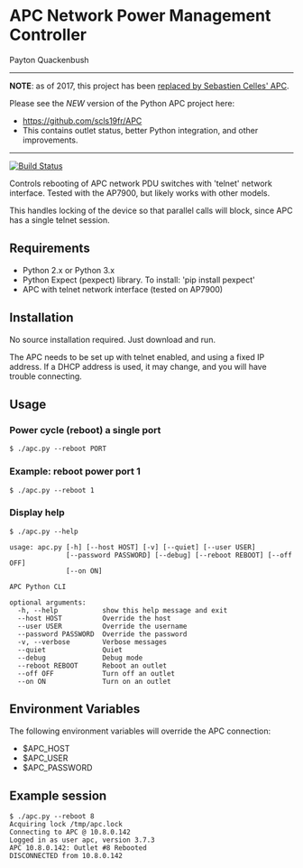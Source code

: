 APC Network Power Management Controller
=======================================

Payton Quackenbush

---

**NOTE**: as of 2017, this project has been [replaced by Sebastien Celles' APC](https://github.com/scls19fr/APC).  

Please see the _NEW_ version of the Python APC project here:  
- https://github.com/scls19fr/APC
- This contains outlet status, better Python integration, and other improvements.

---

[![Build Status](https://travis-ci.org/quackenbush/APC.svg?branch=master)](https://travis-ci.org/quackenbush/APC)

Controls rebooting of APC network PDU switches with 'telnet' network interface.
Tested with the AP7900, but likely works with other models.

This handles locking of the device so that parallel calls will block, since
APC has a single telnet session.

Requirements
------------

- Python 2.x or Python 3.x
- Python Expect (pexpect) library.  To install: 'pip install pexpect'
- APC with telnet network interface (tested on AP7900)

Installation
------------

No source installation required.  Just download and run.

The APC needs to be set up with telnet enabled, and using a fixed IP address.
If a DHCP address is used, it may change, and you will have trouble connecting.

Usage
-----

### Power cycle (reboot) a single port
```$ ./apc.py --reboot PORT```

### Example: reboot power port 1
```$ ./apc.py --reboot 1```

### Display help
```
$ ./apc.py --help

usage: apc.py [-h] [--host HOST] [-v] [--quiet] [--user USER]
              [--password PASSWORD] [--debug] [--reboot REBOOT] [--off OFF]
              [--on ON]

APC Python CLI

optional arguments:
  -h, --help           show this help message and exit
  --host HOST          Override the host
  --user USER          Override the username
  --password PASSWORD  Override the password
  -v, --verbose        Verbose messages
  --quiet              Quiet
  --debug              Debug mode
  --reboot REBOOT      Reboot an outlet
  --off OFF            Turn off an outlet
  --on ON              Turn on an outlet
```

Environment Variables
---------------------

The following environment variables will override the APC connection:
- $APC_HOST
- $APC_USER
- $APC_PASSWORD

Example session
---------------

```
$ ./apc.py --reboot 8
Acquiring lock /tmp/apc.lock
Connecting to APC @ 10.8.0.142
Logged in as user apc, version 3.7.3
APC 10.8.0.142: Outlet #8 Rebooted
DISCONNECTED from 10.8.0.142
```
